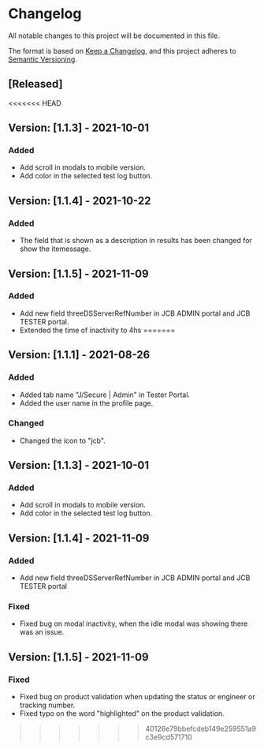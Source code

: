 # Changelog

All notable changes to this project will be documented in this file.

The format is based on [Keep a Changelog](https://keepachangelog.com/en/1.0.0/),
and this project adheres to [Semantic Versioning](https://semver.org/spec/v2.0.0.html).

## [Released]

<<<<<<< HEAD
## Version: [1.1.3] - 2021-10-01

### Added
- Add scroll in modals to mobile version.
- Add color in the selected test log button.

## Version: [1.1.4] - 2021-10-22

### Added
- The field that is shown as a description in results has been changed for show the itemessage.


## Version: [1.1.5] - 2021-11-09

### Added
- Add new field threeDSServerRefNumber in JCB ADMIN portal and JCB TESTER portal.
- Extended the time of inactivity to 4hs
=======
## Version: [1.1.1] - 2021-08-26

### Added

- Added tab name "J/Secure | Admin" in Tester Portal.
- Added the user name in the profile page.

### Changed

- Changed the icon to "jcb".

## Version: [1.1.3] - 2021-10-01

### Added

- Add scroll in modals to mobile version.
- Add color in the selected test log button.

## Version: [1.1.4] - 2021-11-09

### Added

- Add new field threeDSServerRefNumber in JCB ADMIN portal and JCB TESTER portal

### Fixed

- Fixed bug on modal inactivity, when the idle modal was showing there was an issue.

## Version: [1.1.5] - 2021-11-09

### Fixed

- Fixed bug on product validation when updating the status or engineer or tracking number.
- Fixed typo on the word "highlighted" on the product validation.
>>>>>>> 40126e79bbefcdeb149e259551a9c3e9cd571710
